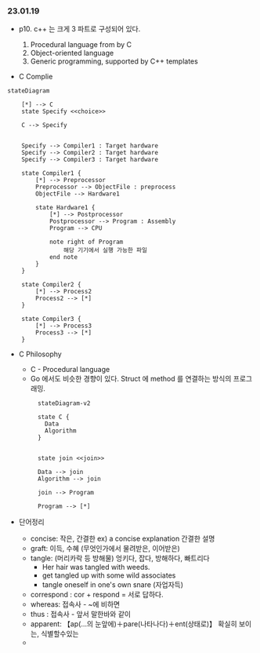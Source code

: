 ### 23.01.19

* p10. c++ 는 크게 3 파트로 구성되어 있다.
    1. Procedural language from by C
    2. Object-oriented language
    3. Generic programming, supported by C++ templates

* C Complie

~~~ mermaid
stateDiagram

    [*] --> C
    state Specify <<choice>>
    
    C --> Specify
   
    
    Specify --> Compiler1 : Target hardware
    Specify --> Compiler2 : Target hardware
    Specify --> Compiler3 : Target hardware
     
    state Compiler1 {
        [*] --> Preprocessor
        Preprocessor --> ObjectFile : preprocess
        ObjectFile --> Hardware1
        
        state Hardware1 {
            [*] --> Postprocessor
            Postprocessor --> Program : Assembly
            Program --> CPU
            
            note right of Program
                해당 기기에서 실행 가능한 파일
            end note
        }
    }
    
    state Compiler2 {
        [*] --> Process2
        Process2 --> [*]
    }
    
    state Compiler3 {
        [*] --> Process3
        Process3 --> [*]
    }

~~~

* C Philosophy
    * C - Procedural language
    * Go 에서도 비슷한 경향이 있다. Struct 에 method 를 연결하는 방식의 프로그래밍.
      ~~~ mermaid
        stateDiagram-v2
        
        state C {
          Data
          Algorithm
        }
      
      
        state join <<join>>
      
        Data --> join
        Algorithm --> join
      
        join --> Program
        
        Program --> [*]
      
      ~~~

* 단어정리
    * concise: 작은, 간결한 ex) a concise explanation 간결한 설명
    * graft: 이득, 수혜 (무엇인가에서 물려받은, 이어받은)
    * tangle: (머리카락 등 방해물) 엉키다, 잡다, 방해하다, 빠트리다
        * Her hair was tangled with weeds.
        * get tangled up with some wild associates
        * tangle oneself in one's own snare (자업자득)
    * correspond : cor + respond = 서로 답하다.
    * whereas: 접속사 - ~에 비하면
    * thus : 접속사 - 앞서 말한바와 같이
    * apparent: 【ap(…의 눈앞에)＋pare(나타나다)＋ent(상태로)】 확실히 보이는, 식별할수있는
    * 
